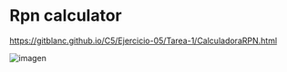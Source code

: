 # Rpn calculator
https://gitblanc.github.io/C5/Ejercicio-05/Tarea-1/CalculadoraRPN.html

![imagen](https://user-images.githubusercontent.com/87705461/201762420-fac89c08-695a-4277-bcdc-77eb30d134f2.png)
